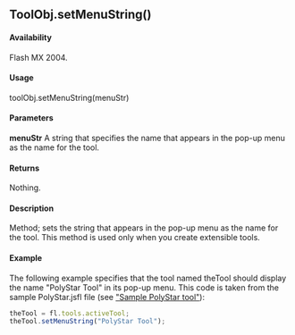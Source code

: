 ## ToolObj.setMenuString()

#### Availability

Flash MX 2004.

#### Usage

toolObj.setMenuString(menuStr)

#### Parameters

**menuStr** A string that specifies the name that appears in the pop-up menu as the name for the tool.

#### Returns

Nothing.

#### Description

Method; sets the string that appears in the pop-up menu as the name for the tool. This method is used only when you create extensible tools.

#### Example

The following example specifies that the tool named theTool should display the name "PolyStar Tool" in its pop-up menu. This code is taken from the sample PolyStar.jsfl file (see ["Sample PolyStar tool"](../Introduction/Sample_implementations.md#sample-polyStar-tool)):

```javascript
theTool = fl.tools.activeTool;
theTool.setMenuString("PolyStar Tool");

```
